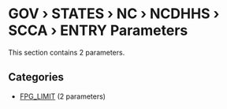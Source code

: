 # GOV › STATES › NC › NCDHHS › SCCA › ENTRY Parameters

This section contains 2 parameters.

## Categories

- [FPG_LIMIT](fpg_limit/index.md) (2 parameters)
